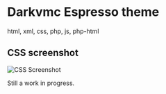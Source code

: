 # Darkvmc Espresso theme

html, xml, css, php, js, php-html

## CSS screenshot

![CSS Screenshot ](http://f.cl.ly/items/2j351C3J3T0J0o0z1D2S/css.png)

Still a work in progress.